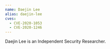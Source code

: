 ```yaml
---
name: Daejin Lee
alias: daejin-lee
cves:
  - CVE-2020-1053
  - CVE-2020-1246
---
```

Daejin Lee is an Independent Security Researcher.